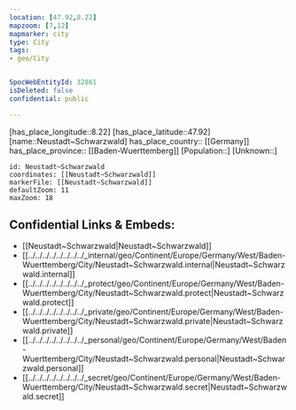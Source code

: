 ```yaml
---
location: [47.92,8.22] 
mapzoom: [7,12] 
mapmarker: city 
type: City
tags:
- geo/City


SpocWebEntityId: 32861
isDeleted: false
confidential: public

---
```

[has_place_longitude::8.22] 
[has_place_latitude::47.92] 
[name::Neustadt~Schwarzwald] 
has_place_country:: [[Germany]]  
has_place_province:: [[Baden-Wuerttemberg]] 
[Population::] 
[Unknown::] 


```leaflet
id: Neustadt~Schwarzwald
coordinates: [[Neustadt~Schwarzwald]] 
markerFile: [[Neustadt~Schwarzwald]] 
defaultZoom: 11 
maxZoom: 18
```


## Confidential Links & Embeds: 
- [[Neustadt~Schwarzwald|Neustadt~Schwarzwald]]  
- [[../../../../../../../../_internal/geo/Continent/Europe/Germany/West/Baden-Wuerttemberg/City/Neustadt~Schwarzwald.internal|Neustadt~Schwarzwald.internal]] 
- [[../../../../../../../../_protect/geo/Continent/Europe/Germany/West/Baden-Wuerttemberg/City/Neustadt~Schwarzwald.protect|Neustadt~Schwarzwald.protect]] 
- [[../../../../../../../../_private/geo/Continent/Europe/Germany/West/Baden-Wuerttemberg/City/Neustadt~Schwarzwald.private|Neustadt~Schwarzwald.private]] 
- [[../../../../../../../../_personal/geo/Continent/Europe/Germany/West/Baden-Wuerttemberg/City/Neustadt~Schwarzwald.personal|Neustadt~Schwarzwald.personal]] 
- [[../../../../../../../../_secret/geo/Continent/Europe/Germany/West/Baden-Wuerttemberg/City/Neustadt~Schwarzwald.secret|Neustadt~Schwarzwald.secret]] 
